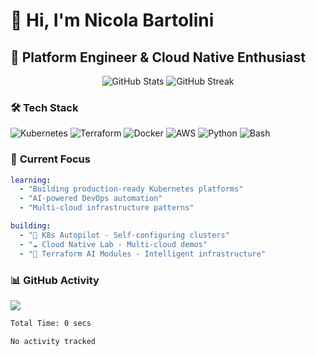 # 👋 Hi, I'm Nicola Bartolini
## 🚀 Platform Engineer & Cloud Native Enthusiast

<div align="center">
  <img src="https://github-readme-stats.vercel.app/api?username=nicobarto95&theme=dark&show_icons=true&hide_border=true&count_private=true" alt="GitHub Stats" />
  <img src="https://github-readme-streak-stats.herokuapp.com/?user=nicobarto95&theme=dark&hide_border=true" alt="GitHub Streak" />
</div>

### 🛠️ **Tech Stack**
![Kubernetes](https://img.shields.io/badge/kubernetes-%23326ce5.svg?style=for-the-badge&logo=kubernetes&logoColor=white)
![Terraform](https://img.shields.io/badge/terraform-%235835CC.svg?style=for-the-badge&logo=terraform&logoColor=white)
![Docker](https://img.shields.io/badge/docker-%230db7ed.svg?style=for-the-badge&logo=docker&logoColor=white)
![AWS](https://img.shields.io/badge/AWS-%23FF9900.svg?style=for-the-badge&logo=amazon-aws&logoColor=white)
![Python](https://img.shields.io/badge/python-3670A0?style=for-the-badge&logo=python&logoColor=ffdd54)
![Bash](https://img.shields.io/badge/Bash-4EAA25?style=for-the-badge&logo=gnubash&logoColor=white)

### 🎯 **Current Focus**
```yaml
learning:
  - "Building production-ready Kubernetes platforms"
  - "AI-powered DevOps automation"
  - "Multi-cloud infrastructure patterns"

building:
  - "🔧 K8s Autopilot - Self-configuring clusters"
  - "☁️ Cloud Native Lab - Multi-cloud demos"
  - "🤖 Terraform AI Modules - Intelligent infrastructure"
```

### 📊 GitHub Activity
<img src="https://github-readme-activity-graph.vercel.app/graph?username=nicobarto95&bg_color=0d1117&color=58a6ff&line=58a6ff&point=ffffff&area=true&hide_border=true" />

<!--START_SECTION:waka-->

```txt
Total Time: 0 secs

No activity tracked
```

<!--END_SECTION:waka-->


